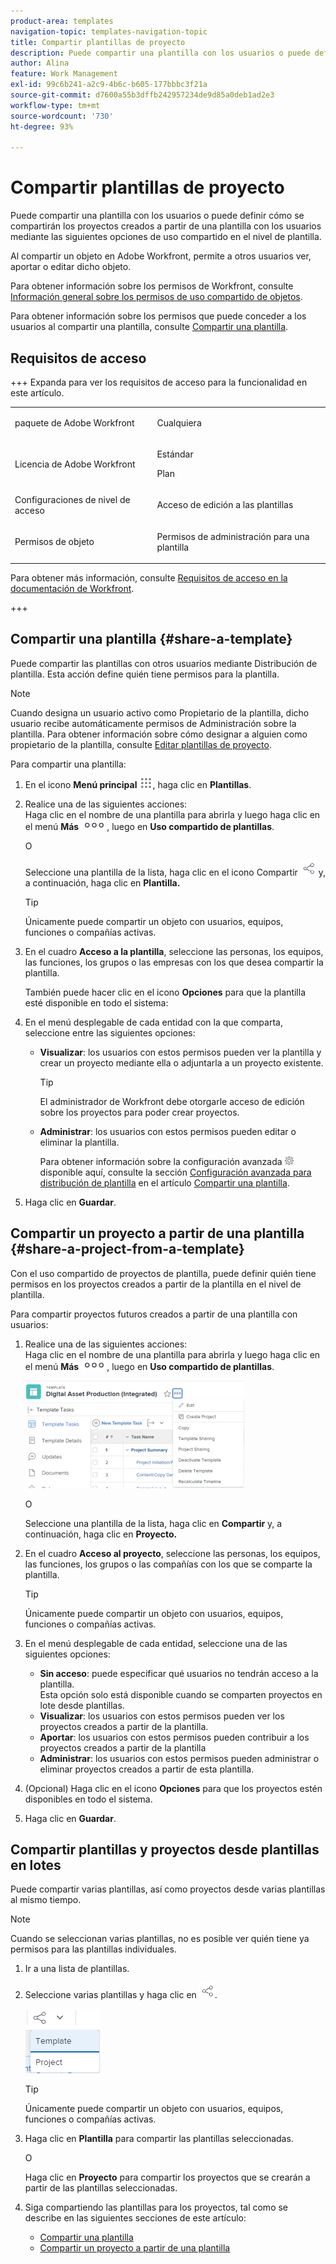 ```yaml
---
product-area: templates
navigation-topic: templates-navigation-topic
title: Compartir plantillas de proyecto
description: Puede compartir una plantilla con los usuarios o puede definir cómo se compartirán los proyectos creados a partir de una plantilla con los usuarios mediante las siguientes opciones de uso compartido en el nivel de plantilla.
author: Alina
feature: Work Management
exl-id: 99c6b241-a2c9-4b6c-b605-177bbbc3f21a
source-git-commit: d7600a55b3dffb242957234de9d85a0deb1ad2e3
workflow-type: tm+mt
source-wordcount: '730'
ht-degree: 93%

---
```


# Compartir plantillas de proyecto

Puede compartir una plantilla con los usuarios o puede definir cómo se compartirán los proyectos creados a partir de una plantilla con los usuarios mediante las siguientes opciones de uso compartido en el nivel de plantilla.

Al compartir un objeto en Adobe Workfront, permite a otros usuarios ver, aportar o editar dicho objeto.

Para obtener información sobre los permisos de Workfront, consulte [Información general sobre los permisos de uso compartido de objetos](../../../workfront-basics/grant-and-request-access-to-objects/sharing-permissions-on-objects-overview.md).

Para obtener información sobre los permisos que puede conceder a los usuarios al compartir una plantilla, consulte [Compartir una plantilla](../../../workfront-basics/grant-and-request-access-to-objects/share-a-template.md).

## Requisitos de acceso

+++ Expanda para ver los requisitos de acceso para la funcionalidad en este artículo. 

<table style="table-layout:auto"> 
 <col> 
 <col> 
 <tbody> 
  <tr> 
   <td role="rowheader">paquete de Adobe Workfront</td> 
   <td> <p>Cualquiera</p> </td> 
  </tr> 
  <tr> 
   <td role="rowheader">Licencia de Adobe Workfront</td> 
   <td> <p>Estándar</p>
   <p>Plan</p> </td> 
  </tr> 
  <tr> 
   <td role="rowheader">Configuraciones de nivel de acceso</td> 
   <td> <p>Acceso de edición a las plantillas</p>  </td> 
  </tr> 
  <tr> 
   <td role="rowheader">Permisos de objeto</td> 
   <td> <p>Permisos de administración para una plantilla</p> </td> 
  </tr> 
 </tbody> 
</table>

Para obtener más información, consulte [Requisitos de acceso en la documentación de Workfront](/help/quicksilver/administration-and-setup/add-users/access-levels-and-object-permissions/access-level-requirements-in-documentation.md).

+++


<!--Old:
<table style="table-layout:auto"> 
 <col> 
 <col> 
 <tbody> 
  <tr> 
   <td role="rowheader">Adobe Workfront plan*</td> 
   <td> <p>Any </p> </td> 
  </tr> 
  <tr> 
   <td role="rowheader">Adobe Workfront license*</td> 
   <td> <p>Plan </p> </td> 
  </tr> 
  <tr> 
   <td role="rowheader">Access level configurations*</td> 
   <td> <p>Edit access to Templates</p> <p>Note: If you still don't have access, ask your Workfront administrator if they set additional restrictions in your access level. For information on how a Workfront administrator can modify your access level, see <a href="../../../administration-and-setup/add-users/configure-and-grant-access/create-modify-access-levels.md" class="MCXref xref">Create or modify custom access levels</a>.</p> </td> 
  </tr> 
  <tr> 
   <td role="rowheader">Object permissions</td> 
   <td> <p>Manage permissions to a template</p> <p>For information on requesting additional access, see <a href="../../../workfront-basics/grant-and-request-access-to-objects/request-access.md" class="MCXref xref">Request access to objects </a>.</p> </td> 
  </tr> 
 </tbody> 
</table>-->

## Compartir una plantilla {#share-a-template}

Puede compartir las plantillas con otros usuarios mediante Distribución de plantilla. Esta acción define quién tiene permisos para la plantilla.

>[!NOTE]
>
>Cuando designa un usuario activo como Propietario de la plantilla, dicho usuario recibe automáticamente permisos de Administración sobre la plantilla. Para obtener información sobre cómo designar a alguien como propietario de la plantilla, consulte [Editar plantillas de proyecto](../../../manage-work/projects/create-and-manage-templates/edit-templates.md).

Para compartir una plantilla:

1. En el icono **Menú principal** ![Icono del menú principal](assets/main-menu-icon.png), haga clic en **Plantillas**.

1. Realice una de las siguientes acciones:\
   Haga clic en el nombre de una plantilla para abrirla y luego haga clic en el menú **Más** ![Icono de más](assets/qs-more-icon-on-an-object.png), luego en **Uso compartido de plantillas**.

   O

   Seleccione una plantilla de la lista, haga clic en el icono Compartir ![](assets/share-icon.png) y, a continuación, haga clic en **Plantilla.**

   >[!TIP]
   >
   >Únicamente puede compartir un objeto con usuarios, equipos, funciones o compañías activas.

1. En el cuadro **Acceso a la plantilla**, seleccione las personas, los equipos, las funciones, los grupos o las empresas con los que desea compartir la plantilla.

   También puede hacer clic en el icono **Opciones** para que la plantilla esté disponible en todo el sistema:

1. En el menú desplegable de cada entidad con la que comparta, seleccione entre las siguientes opciones:

   * **Visualizar**: los usuarios con estos permisos pueden ver la plantilla y crear un proyecto mediante ella o adjuntarla a un proyecto existente.

     >[!TIP]
     >
     >El administrador de Workfront debe otorgarle acceso de edición sobre los proyectos para poder crear proyectos.

   * **Administrar**: los usuarios con estos permisos pueden editar o eliminar la plantilla.

     Para obtener información sobre la configuración avanzada ![](assets/gear-icon-in-access-levels.png) disponible aquí, consulte la sección [Configuración avanzada para distribución de plantilla](../../../workfront-basics/grant-and-request-access-to-objects/share-a-template.md#template-permissions) en el artículo [Compartir una plantilla](../../../workfront-basics/grant-and-request-access-to-objects/share-a-template.md).

1. Haga clic en **Guardar**.

## Compartir un proyecto a partir de una plantilla {#share-a-project-from-a-template}

Con el uso compartido de proyectos de plantilla, puede definir quién tiene permisos en los proyectos creados a partir de la plantilla en el nivel de plantilla.

Para compartir proyectos futuros creados a partir de una plantilla con usuarios:

1. Realice una de las siguientes acciones:\
   Haga clic en el nombre de una plantilla para abrirla y luego haga clic en el menú **Más** ![Icono de más](assets/qs-more-icon-on-an-object.png), luego en **Uso compartido de plantillas**.

   ![Compartir proyecto a partir de una plantilla](assets/project-sharing-on-template-nwe-2022-350x172.png)

   O

   Seleccione una plantilla de la lista, haga clic en **Compartir** y, a continuación, haga clic en **Proyecto.**

1. En el cuadro **Acceso al proyecto**, seleccione las personas, los equipos, las funciones, los grupos o las compañías con los que se comparte la plantilla.

   >[!TIP]
   >
   >Únicamente puede compartir un objeto con usuarios, equipos, funciones o compañías activas.

1. En el menú desplegable de cada entidad, seleccione una de las siguientes opciones:

   * **Sin acceso**: puede especificar qué usuarios no tendrán acceso a la plantilla.\
     Esta opción solo está disponible cuando se comparten proyectos en lote desde plantillas. 
   * **Visualizar**: los usuarios con estos permisos pueden ver los proyectos creados a partir de la plantilla.
   * **Aportar**: los usuarios con estos permisos pueden contribuir a los proyectos creados a partir de la plantilla 
   * **Administrar**: los usuarios con estos permisos pueden administrar o eliminar proyectos creados a partir de esta plantilla.

1. (Opcional) Haga clic en el icono **Opciones** para que los proyectos estén disponibles en todo el sistema.
1. Haga clic en **Guardar**.

<!--
<div data-mc-conditions="QuicksilverOrClassic.Draft mode">
<h3>Overview of project sharing from other sources</h3>
<p>You may already have been assigned access to projects from other areas of Workfront. <br>You may have been assigned access to projects from the following areas: </p>
<ul>
<li>When a project is created<br>For more information about sharing projects when the project is created, see the "Access" section in <a href="../../../manage-work/projects/manage-projects/edit-projects.md" class="MCXref xref">Edit projects</a>.</li>
<li>When your Workfront administrator sets user access levels<br>For more information about setting access levels, see <a href="../../../administration-and-setup/add-users/configure-and-grant-access/create-modify-access-levels.md" class="MCXref xref">Create or modify custom access levels</a>.</li>
<li>When using the project access template</li>
</ul>
<p>When using the Template Project Sharing feature, if a user's access to a project is View, but you set the access permissions for Template Project Sharing to Manage, the user will have Manage permission for every project created using this specific template. The user will only have View permission for the other projects they are on.</p>
</div>
-->

## Compartir plantillas y proyectos desde plantillas en lotes

Puede compartir varias plantillas, así como proyectos desde varias plantillas al mismo tiempo.

>[!NOTE]
>
>Cuando se seleccionan varias plantillas, no es posible ver quién tiene ya permisos para las plantillas individuales.

1. Ir a una lista de plantillas.
1. Seleccione varias plantillas y haga clic en ![Compartir](assets/share-icon.png).

   ![Compartir plantillas o proyectos en lotes](assets/share-templates-projects-in-bulk-link-in-toolbar-nwe-2022.png)

   >[!TIP]
   >
   >Únicamente puede compartir un objeto con usuarios, equipos, funciones o compañías activas.

1. Haga clic en **Plantilla** para compartir las plantillas seleccionadas.

   O

   Haga clic en **Proyecto** para compartir los proyectos que se crearán a partir de las plantillas seleccionadas.

1. Siga compartiendo las plantillas para los proyectos, tal como se describe en las siguientes secciones de este artículo:

   * [Compartir una plantilla](#share-a-template)
   * [Compartir un proyecto a partir de una plantilla](#share-a-project-from-a-template)
